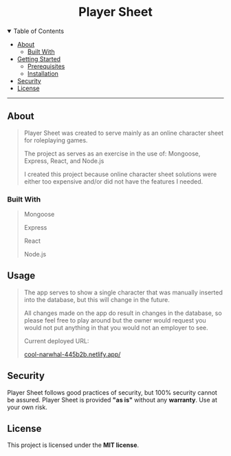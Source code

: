 
<div align="center">
  <h1>Player Sheet</h1>
</div>

<details open="open">
<summary>Table of Contents</summary>

- [About](#about)
  - [Built With](#built-with)
- [Getting Started](#getting-started)
  - [Prerequisites](#prerequisites)
  - [Installation](#installation)
- [Security](#security)
- [License](#license)

</details>

---

## About

> Player Sheet was created to serve mainly as an online character sheet for roleplaying games.
>
> The project as serves as an exercise in the use of: Mongoose, Express, React, and Node.js
>
> I created this project because online character sheet solutions were either too expensive and/or did not have the features I needed.

### Built With

> Mongoose
>
> Express
>
> React
>
> Node.js

## Usage

> The app serves to show a single character that was manually inserted into the database, but this will change in the future.
>
> All changes made on the app do result in changes in the database, so please feel free to play around but the owner would request you would not put anything in that you would not an employer to see.
>
> Current deployed URL:
>
> [cool-narwhal-445b2b.netlify.app/](https://cool-narwhal-445b2b.netlify.app/ "https://cool-narwhal-445b2b.netlify.app/")

## Security

Player Sheet follows good practices of security, but 100% security cannot be assured.
Player Sheet is provided **"as is"** without any **warranty**. Use at your own risk.

## License

This project is licensed under the **MIT license**.
